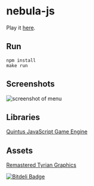 nebula-js
=========

Play it [here](http://jamesmoriarty.github.io/nebula-js/index.html).

Run
---

```
npm install
make run
```

Screenshots
-----------

![screenshot of menu](https://raw.github.com/jamesmoriarty/nebula-js/master/doc/screenshot-01.png)

Libraries
---------

[Quintus JavaScript Game Engine](http://html5quintus.com/)

Assets
------

[Remastered Tyrian Graphics](http://www.lostgarden.com/2007/04/free-game-graphics-tyrian-ships-and.html)

[![Bitdeli Badge](https://d2weczhvl823v0.cloudfront.net/jamesmoriarty/nebula-js/trend.png)](https://bitdeli.com/free "Bitdeli Badge")
